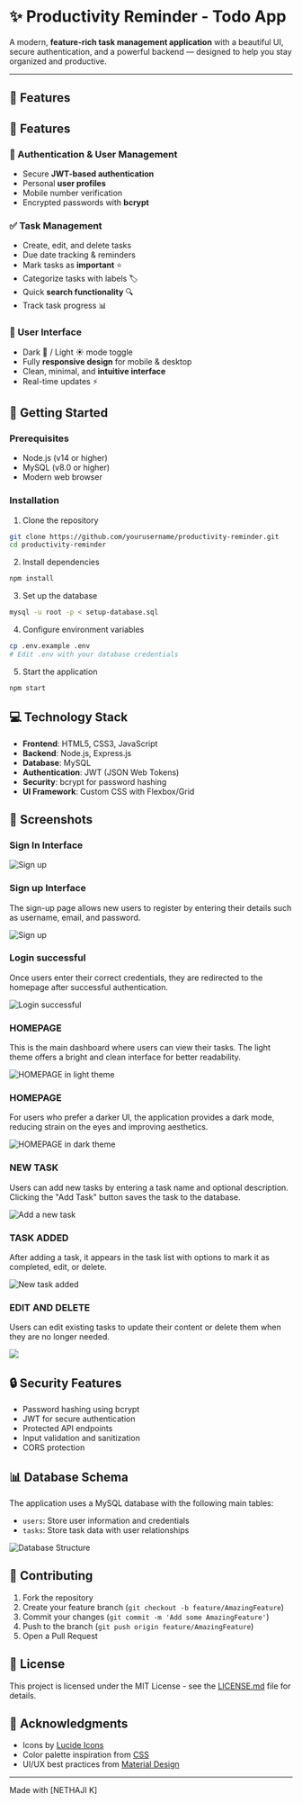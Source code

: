 # ✨ Productivity Reminder - Todo App  

A modern, **feature-rich task management application** with a beautiful UI, secure authentication, and a powerful backend — designed to help you stay organized and productive.  

---

## 🌟 Features  


## 🌟 Features

### 🔐 Authentication & User Management  
- Secure **JWT-based authentication**  
- Personal **user profiles**  
- Mobile number verification  
- Encrypted passwords with **bcrypt**

  
### ✅ Task Management  
- Create, edit, and delete tasks  
- Due date tracking & reminders  
- Mark tasks as **important** ⭐  
- Categorize tasks with labels 🏷️  
- Quick **search functionality** 🔍  
- Track task progress 📊  


### 🎨 User Interface  
- Dark 🌙 / Light ☀️ mode toggle  
- Fully **responsive design** for mobile & desktop  
- Clean, minimal, and **intuitive interface**  
- Real-time updates ⚡ 


## 🚀 Getting Started

### Prerequisites
- Node.js (v14 or higher)
- MySQL (v8.0 or higher)
- Modern web browser

### Installation

1. Clone the repository
```bash
git clone https://github.com/yourusername/productivity-reminder.git
cd productivity-reminder
```

2. Install dependencies
```bash
npm install
```

3. Set up the database
```bash
mysql -u root -p < setup-database.sql
```

4. Configure environment variables
```bash
cp .env.example .env
# Edit .env with your database credentials
```

5. Start the application
```bash
npm start
```

## 💻 Technology Stack

- **Frontend**: HTML5, CSS3, JavaScript
- **Backend**: Node.js, Express.js
- **Database**: MySQL
- **Authentication**: JWT (JSON Web Tokens)
- **Security**: bcrypt for password hashing
- **UI Framework**: Custom CSS with Flexbox/Grid

## 📱 Screenshots

### Sign In Interface
![Sign up](https://github.com/XNethaji/To-do-list/blob/main/Screenshot%202025-03-13%20042117.png)

### Sign up Interface
The sign-up page allows new users to register by entering their details such as username, email, and password.  

![Sign up](https://github.com/XNethaji/To-do-list/blob/main/Screenshot%202025-03-13%20042159.png)

### Login successful 
Once users enter their correct credentials, they are redirected to the homepage after successful authentication.

![Login successful](https://github.com/XNethaji/To-do-list/blob/main/Screenshot%202025-03-13%20042219.png)

### HOMEPAGE
This is the main dashboard where users can view their tasks. The light theme offers a bright and clean interface for better readability. 

![HOMEPAGE in light theme](https://github.com/XNethaji/To-do-list/blob/main/Screenshot%202025-03-13%20042404.png)

### HOMEPAGE
For users who prefer a darker UI, the application provides a dark mode, reducing strain on the eyes and improving aesthetics.  

![HOMEPAGE in dark theme](https://github.com/XNethaji/To-do-list/blob/main/Screenshot%202025-03-13%20042421.png)

### NEW TASK
Users can add new tasks by entering a task name and optional description. Clicking the "Add Task" button saves the task to the database.  

![Add a new task](https://github.com/XNethaji/To-do-list/blob/main/Screenshot%202025-03-13%20042537.png)

### TASK ADDED
After adding a task, it appears in the task list with options to mark it as completed, edit, or delete.  

![New task added](https://github.com/XNethaji/To-do-list/blob/main/Screenshot%202025-03-13%20042553.png)

### EDIT AND DELETE 
Users can edit existing tasks to update their content or delete them when they are no longer needed.  

![](https://github.com/XNethaji/To-do-list/blob/main/Screenshot%202025-03-13%20042421.png)


## 🔒 Security Features

- Password hashing using bcrypt
- JWT for secure authentication
- Protected API endpoints
- Input validation and sanitization
- CORS protection

## 📊 Database Schema

The application uses a MySQL database with the following main tables:

- `users`: Store user information and credentials
- `tasks`: Store task data with user relationships

![Database Structure](https://hebbkx1anhila5yf.public.blob.vercel-storage.com/Screenshot%202025-03-13%20042828-ay0irBdMeOPMR0MBgyvXpG7ycLBY9d.png)




## 🤝 Contributing

1. Fork the repository
2. Create your feature branch (`git checkout -b feature/AmazingFeature`)
3. Commit your changes (`git commit -m 'Add some AmazingFeature'`)
4. Push to the branch (`git push origin feature/AmazingFeature`)
5. Open a Pull Request

## 📝 License

This project is licensed under the MIT License - see the [LICENSE.md](LICENSE.md) file for details.

## 🙏 Acknowledgments

- Icons by [Lucide Icons](https://lucide.dev)
- Color palette inspiration from [CSS](https://tailwindcss.com)
- UI/UX best practices from [Material Design](https://material.io)

---

Made with   [NETHAJI K]
